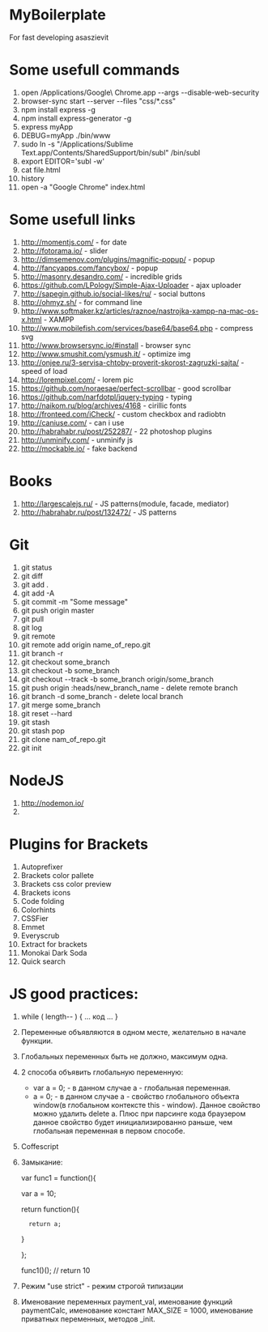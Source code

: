 # MyBoilerplate
For fast developing asaszievit


# Some usefull commands
1. open /Applications/Google\ Chrome.app --args --disable-web-security
2. browser-sync start --server --files "css/*.css"
3. npm install express -g
4. npm install express-generator -g
5. express myApp
6. DEBUG=myApp ./bin/www
7. sudo ln -s "/Applications/Sublime Text.app/Contents/SharedSupport/bin/subl" /bin/subl
8. export EDITOR='subl -w'
9. cat file.html
10. history
11. open -a "Google Chrome" index.html


# Some usefull links
1. http://momentjs.com/ - for date
2. http://fotorama.io/ - slider
3. http://dimsemenov.com/plugins/magnific-popup/ - popup
4. http://fancyapps.com/fancybox/ - popup
5. http://masonry.desandro.com/ - incredible grids
6. https://github.com/LPology/Simple-Ajax-Uploader - ajax uploader
7. http://sapegin.github.io/social-likes/ru/ - social buttons
8. http://ohmyz.sh/ - for command line
9. http://www.softmaker.kz/articles/raznoe/nastrojka-xampp-na-mac-os-x.html - XAMPP
10. http://www.mobilefish.com/services/base64/base64.php - compress svg
11. http://www.browsersync.io/#install - browser sync
12. http://www.smushit.com/ysmush.it/ - optimize img
13. http://onjee.ru/3-servisa-chtoby-proverit-skorost-zagruzki-sajta/ - speed of load
14. http://lorempixel.com/ - lorem pic
15. https://github.com/noraesae/perfect-scrollbar - good scrollbar
16. https://github.com/narfdotpl/jquery-typing - typing
17. http://naikom.ru/blog/archives/4168 - cirillic fonts
18. http://fronteed.com/iCheck/ - custom checkbox and radiobtn
18. http://caniuse.com/ - can i use
19. http://habrahabr.ru/post/252287/ - 22 photoshop plugins
20. http://unminify.com/ - unminify js
21. http://mockable.io/ - fake backend


# Books
1. http://largescalejs.ru/ - JS patterns(module, facade, mediator)
2. http://habrahabr.ru/post/132472/ - JS patterns


# Git
1. git status
2. git diff
3. git add .
4. git add -A
5. git commit -m "Some message"
6. git push origin master
7. git pull
8. git log
9. git remote
10. git remote add origin name_of_repo.git
11. git branch -r
12. git checkout some_branch
13. git checkout -b some_branch
14. git checkout --track -b some_branch origin/some_branch
15. git push origin :heads/new_branch_name - delete remote branch
16. git branch -d some_branch - delete local branch
17. git merge some_branch
18. git reset --hard
19. git stash
20. git stash pop
21. git clone nam_of_repo.git
22. git init

# NodeJS
1. http://nodemon.io/
2. 

# Plugins for Brackets
1. Autoprefixer
2. Brackets color pallete
3. Brackets css color preview
4. Brackets icons
5. Code folding
6. Colorhints
7. CSSFier
8. Emmet
9. Everyscrub
10. Extract for brackets
11. Monokai Dark Soda
12. Quick search

# JS good practices: 
1. while ( length-- ) { ... код ... }
2. Переменные объявляются в одном месте, желательно в начале функции.
3. Глобальных переменных быть не должно, максимум одна.
4. 2 способа объявить глобальную переменную:
   - var a = 0; - в данном случае a - глобальная переменная.
   - a = 0; - в данном случае а - свойство глобального объекта window(в глобальном контексте this - window). Данное     свойство можно удалить delete a. Плюс при парсинге кода браузером данное свойство будет инициализированно   раньше, чем глобальная переменная в первом способе. 
5. Coffescript
6. Замыкание:

   var func1 = function(){
   
      var a = 10;
      
      return function(){
      
         return a;
         
      }
      
   };
   
   func1()(); // return 10
7. Режим "use strict" - режим строгой типизации
8. Именование переменных payment_val, 
   именование функций paymentCalc, 
   именование констант MAX_SIZE = 1000, 
   именование приватных переменных, методов _init.
